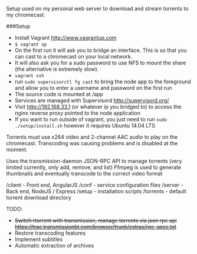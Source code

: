 Setup used on my personal web server to download and stream torrents to my chromecast.

###Setup

 - Install Vagrant http://www.vagrantup.com
 - `$ vagrant up`
 - On the first run it will ask you to bridge an interface. This is so that you can cast to a chromecast
 on your local network.
 - It will also ask you for a sudo password to use NFS to mount the share (the alternative is extremely slow).
 - `vagrant ssh`
 - run `sudo supervisorctl fg cast` to bring the node app to the foreground and allow you to enter a username
 and password on the first run
 - The source code is mounted at /app
 - Services are managed with Supervisord http://supervisord.org/
 - Visit http://192.168.33.1 (or whatever ip you bridged to) to access the nginx reverse proxy pointed to the node application
 - If you want to run outside of vagrant, you just need to run `sudo ./setup/install.sh` however it requires Ubuntu 14.04 LTS

Torrents must use x264 video and 2-channel AAC audio to play on the chromecast.  Transcoding was causing problems 
and is disabled at the moment.

Uses the transmission-daemon JSON-RPC API to manage torrents (very limited currently, only add, remove, and list)
Ffmpeg is used to generate thumbnails and eventually transcode to the correct video format

/client - Front end, AngularJS
/conf - service configuration files
/server - Back end, NodeJS / Express
/setup - installation scripts
/torrents - default torrent download directory

TODO:

 - ~~Switch rtorrent with transmission, manage torrents via json rpc api https://trac.transmissionbt.com/browser/trunk/extras/rpc-spec.txt~~
 - Restore transcoding features
 - Implement subtitles
 - Automatic extraction of archives